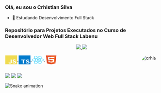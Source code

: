 ### Olá, eu sou o Crhistian Silva
- 🌱 Estudando Desenvolvimento Full Stack 

### Repositório para Projetos Executados no Curso de Desenvolvedor Web Full Stack Labenu



<div align="center">
  <a href="https://github.com/crhisfoz/crhisfoz">
  <img height="180em" src="https://github-readme-stats.vercel.app/api?username=crhisfoz&show_icons=true&theme=dark&include_all_commits=true&count_private=true"/>
  <img height="180em" src="https://github-readme-stats.vercel.app/api/top-langs/?username=crhisfoz&layout=compact&langs_count=7&theme=dark"/>
</div>


<div style="display: inline_block"><br>
  <img align="center" alt="Rafa-Js" height="30" width="40" src="https://raw.githubusercontent.com/devicons/devicon/master/icons/javascript/javascript-plain.svg">
  <img align="center" alt="Rafa-Ts" height="30" width="40" src="https://raw.githubusercontent.com/devicons/devicon/master/icons/typescript/typescript-plain.svg">
  <img align="center" alt="Rafa-React" height="30" width="40" src="https://raw.githubusercontent.com/devicons/devicon/master/icons/react/react-original.svg">
  <img align="center" alt="Rafa-HTML" height="30" width="40" src="https://raw.githubusercontent.com/devicons/devicon/master/icons/html5/html5-original.svg">
  <img align="right" alt="crhis-" height="150" style="border-radius:50px;" src="https://www.imagemhost.com.br/images/2022/08/18/download20220804115352.png" border="0" />
</div>
  
  ##
 
<div> 
  <a href="https://www.instagram.com/crhisfoz" target="_blank"><img src="https://img.shields.io/badge/-Instagram-%23E4405F?style=for-the-badge&logo=instagram&logoColor=white" target="_blank"></a>
  <a href = "mailto:crhisnokia@live.com"><img src="https://img.shields.io/badge/-Gmail-%23333?style=for-the-badge&logo=gmail&logoColor=white" target="_blank"></a>
  <a href="https://www.linkedin.com/in/crhistian-silva-49935420b" target="_blank"><img src="https://img.shields.io/badge/-LinkedIn-%230077B5?style=for-the-badge&logo=linkedin&logoColor=white" target="_blank"></a> 
 
  ![Snake animation](https://github.com/crhisfoz/crhisfoz/blob/output/github-contribution-grid-snake.svg)
 
</div>


